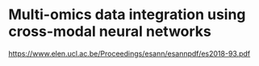 # Multi-omics data integration using cross-modal neural networks
https://www.elen.ucl.ac.be/Proceedings/esann/esannpdf/es2018-93.pdf
